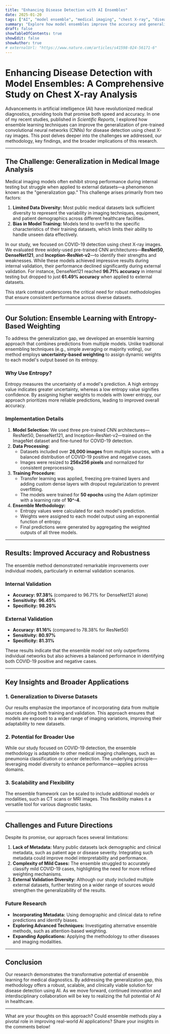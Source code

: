 ```yaml
---
title: "Enhancing Disease Detection with AI Ensembles"  
date: 2025-01-20  
tags: ["AI", "model ensemble", "medical imaging", "chest X-ray", "disease detection", "transfer learning"]  
summary: "Explore how model ensembles improve the accuracy and generalization of AI for disease detection using chest X-rays."  
draft: false
showTableOfContents: true
showEdit: false
showAuthor: true
# externalUrl: "https://www.nature.com/articles/s41598-024-56171-6"
---
```


# Enhancing Disease Detection with Model Ensembles: A Comprehensive Study on Chest X-ray Analysis

Advancements in artificial intelligence (AI) have revolutionized medical diagnostics, providing tools that promise both speed and accuracy. In one of my recent studies, published in *Scientific Reports*, I explored how ensemble learning techniques can improve the generalization of pre-trained convolutional neural networks (CNNs) for disease detection using chest X-ray images. This post delves deeper into the challenges we addressed, our methodology, key findings, and the broader implications of this research.

---

## The Challenge: Generalization in Medical Image Analysis

Medical imaging models often exhibit strong performance during internal testing but struggle when applied to external datasets—a phenomenon known as the "generalization gap." This challenge arises primarily from two factors:

1. **Limited Data Diversity:** Most public medical datasets lack sufficient diversity to represent the variability in imaging techniques, equipment, and patient demographics across different healthcare facilities.
2. **Bias in Model Training:** Models tend to overfit to the specific characteristics of their training datasets, which limits their ability to handle unseen data effectively.

In our study, we focused on COVID-19 detection using chest X-ray images. We evaluated three widely-used pre-trained CNN architectures—**ResNet50**, **DenseNet121**, and **Inception-ResNet-v2**—to identify their strengths and weaknesses. While these models achieved impressive results during internal validation, their performance declined significantly during external validation. For instance, DenseNet121 reached **96.71% accuracy** in internal testing but dropped to just **61.49% accuracy** when applied to external datasets.

This stark contrast underscores the critical need for robust methodologies that ensure consistent performance across diverse datasets.

---

## Our Solution: Ensemble Learning with Entropy-Based Weighting

To address the generalization gap, we developed an ensemble learning approach that combines predictions from multiple models. Unlike traditional ensembling techniques (e.g., simple averaging or majority voting), our method employs **uncertainty-based weighting** to assign dynamic weights to each model's output based on its entropy.

### Why Use Entropy?

Entropy measures the uncertainty of a model's prediction. A high entropy value indicates greater uncertainty, whereas a low entropy value signifies confidence. By assigning higher weights to models with lower entropy, our approach prioritizes more reliable predictions, leading to improved overall accuracy.

### Implementation Details

1. **Model Selection:** We used three pre-trained CNN architectures—ResNet50, DenseNet121, and Inception-ResNet-v2—trained on the ImageNet dataset and fine-tuned for COVID-19 detection.
2. **Data Processing:** 
   - Datasets included over **26,000 images** from multiple sources, with a balanced distribution of COVID-19 positive and negative cases.
   - Images were resized to **256x256 pixels** and normalized for consistent preprocessing.
3. **Training Procedure:**
   - Transfer learning was applied, freezing pre-trained layers and adding custom dense layers with dropout regularization to prevent overfitting.
   - The models were trained for **50 epochs** using the Adam optimizer with a learning rate of **10^-4**.
4. **Ensemble Methodology:**
   - Entropy values were calculated for each model's prediction.
   - Weights were assigned to each model output using an exponential function of entropy.
   - Final predictions were generated by aggregating the weighted outputs of all three models.

---

## Results: Improved Accuracy and Robustness

The ensemble method demonstrated remarkable improvements over individual models, particularly in external validation scenarios.

### Internal Validation
- **Accuracy:** **97.38%** (compared to 96.71% for DenseNet121 alone)
- **Sensitivity:** **96.45%**
- **Specificity:** **98.26%**

### External Validation
- **Accuracy:** **81.16%** (compared to 78.38% for ResNet50)
- **Sensitivity:** **80.97%**
- **Specificity:** **81.31%**

These results indicate that the ensemble model not only outperforms individual networks but also achieves a balanced performance in identifying both COVID-19 positive and negative cases.

---

## Key Insights and Broader Applications

### 1. **Generalization to Diverse Datasets**
Our results emphasize the importance of incorporating data from multiple sources during both training and validation. This approach ensures that models are exposed to a wider range of imaging variations, improving their adaptability to new datasets.

### 2. **Potential for Broader Use**
While our study focused on COVID-19 detection, the ensemble methodology is adaptable to other medical imaging challenges, such as pneumonia classification or cancer detection. The underlying principle—leveraging model diversity to enhance performance—applies across domains.

### 3. **Scalability and Flexibility**
The ensemble framework can be scaled to include additional models or modalities, such as CT scans or MRI images. This flexibility makes it a versatile tool for various diagnostic tasks.

---

## Challenges and Future Directions

Despite its promise, our approach faces several limitations:

1. **Lack of Metadata:** Many public datasets lack demographic and clinical metadata, such as patient age or disease severity. Integrating such metadata could improve model interpretability and performance.
2. **Complexity of Mild Cases:** The ensemble struggled to accurately classify mild COVID-19 cases, highlighting the need for more refined weighting mechanisms.
3. **External Validation Diversity:** Although our study included multiple external datasets, further testing on a wider range of sources would strengthen the generalizability of the results.

### Future Research
- **Incorporating Metadata:** Using demographic and clinical data to refine predictions and identify biases.
- **Exploring Advanced Techniques:** Investigating alternative ensemble methods, such as attention-based weighting.
- **Expanding Applications:** Applying the methodology to other diseases and imaging modalities.

---

## Conclusion

Our research demonstrates the transformative potential of ensemble learning for medical diagnostics. By addressing the generalization gap, this methodology offers a robust, scalable, and clinically viable solution for disease detection using AI. As we move forward, continued innovation and interdisciplinary collaboration will be key to realizing the full potential of AI in healthcare.

---

What are your thoughts on this approach? Could ensemble methods play a pivotal role in improving real-world AI applications? Share your insights in the comments below!

